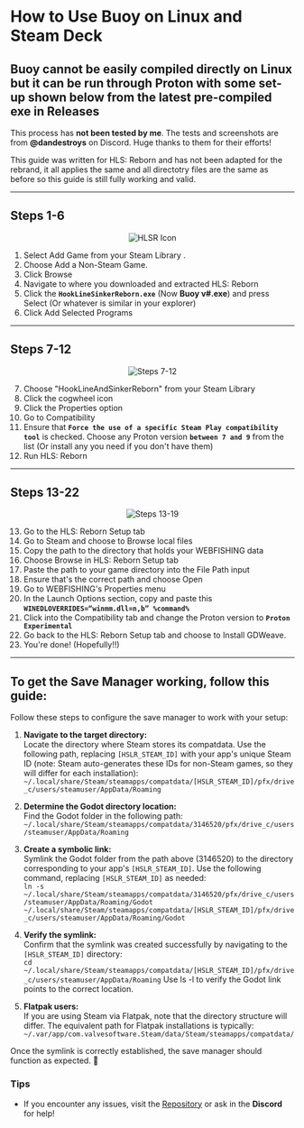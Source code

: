 # How to Use Buoy on Linux and Steam Deck

## Buoy cannot be easily compiled directly on Linux but it can be run through Proton with some set-up shown below from the latest pre-compiled exe in Releases

This process has **not been tested by me**. The tests and screenshots are from **@dandestroys** on Discord. Huge thanks to them for their efforts!

This guide was written for HLS: Reborn and has not been adapted for the rebrand, it all applies the same and all directotry files are the same as before so this guide is still fully working and valid.

---

## Steps 1-6
<div align="center">
  <img src="https://github.com/FerretPaws/HLSReborn/blob/main/repores/LinuxUsageSteps1-6.png?raw=true" alt="HLSR Icon" />
</div>

1. Select Add Game from your Steam Library .
2. Choose Add a Non-Steam Game.
3. Click Browse
4. Navigate to where you downloaded and extracted HLS: Reborn
5. Click the **`HookLineSinkerReborn.exe`** (Now **Buoy v#.exe**) and press Select (Or whatever is similar in your explorer) 
6. Click Add Selected Programs

---

## Steps 7-12
<div align="center">
  <img src="https://github.com/FerretPaws/HLSReborn/blob/main/repores/LinuxUsageSteps7-12.png?raw=true" alt="Steps 7-12" />
</div>

7. Choose "HookLineAndSinkerReborn" from your Steam Library 
8. Click the cogwheel icon
9. Click the Properties option 
10. Go to Compatibility 
11. Ensure that **`Force the use of a specific Steam Play compatibility tool`** is checked. Choose any Proton version **`between 7 and 9`** from the list (Or install any you need if you don't have them)
12. Run HLS: Reborn

---

## Steps 13-22
<div align="center">
  <img src="https://github.com/FerretPaws/HLSReborn/blob/main/repores/LinuxUsageSteps13-22.png?raw=true" alt="Steps 13-19" />
</div>

13. Go to the HLS: Reborn Setup tab
14. Go to Steam and choose to Browse local files
15. Copy the path to the directory that holds your WEBFISHING data
16. Choose Browse in HLS: Reborn Setup tab
17. Paste the path to your game directory into the File Path input
18. Ensure that's the correct path and choose Open
19. Go to WEBFISHING's Properties menu
20. In the Launch Options section, copy and paste this **`WINEDLOVERRIDES=“winmm.dll=n,b” %command%`**
21. Click into the Compatibility tab and change the Proton version to **`Proton Experimental`**
22. Go back to the HLS: Reborn Setup tab and choose to Install GDWeave.
23. You're done! (Hopefully!!)

---

## To get the Save Manager working, follow this guide:

Follow these steps to configure the save manager to work with your setup:

1. **Navigate to the target directory:**  
   Locate the directory where Steam stores its compatdata. Use the following path, replacing `[HSLR_STEAM_ID]` with your app's unique Steam ID (note: Steam auto-generates these IDs for non-Steam games, so they will differ for each installation):  
   ```~/.local/share/Steam/steamapps/compatdata/[HSLR_STEAM_ID]/pfx/drive_c/users/steamuser/AppData/Roaming```

2. **Determine the Godot directory location:**  
   Find the Godot folder in the following path:  
   ```~/.local/share/Steam/steamapps/compatdata/3146520/pfx/drive_c/users/steamuser/AppData/Roaming```

3. **Create a symbolic link:**  
   Symlink the Godot folder from the path above (3146520) to the directory corresponding to your app's `[HSLR_STEAM_ID]`. Use the following command, replacing `[HSLR_STEAM_ID]` as needed:  
   ```ln -s ~/.local/share/Steam/steamapps/compatdata/3146520/pfx/drive_c/users/steamuser/AppData/Roaming/Godot```
         ```~/.local/share/Steam/steamapps/compatdata/[HSLR_STEAM_ID]/pfx/drive_c/users/steamuser/AppData/Roaming/Godot```

4. **Verify the symlink:**  
   Confirm that the symlink was created successfully by navigating to the `[HSLR_STEAM_ID]` directory:  
   ```cd ~/.local/share/Steam/steamapps/compatdata/[HSLR_STEAM_ID]/pfx/drive_c/users/steamuser/AppData/Roaming```
   Use ls -l to verify the Godot link points to the correct location.

5. **Flatpak users:**  
   If you are using Steam via Flatpak, note that the directory structure will differ. The equivalent path for Flatpak installations is typically:  
   ```~/.var/app/com.valvesoftware.Steam/data/Steam/steamapps/compatdata/```

Once the symlink is correctly established, the save manager should function as expected. 🎉


### Tips
- If you encounter any issues, visit the [Repository](https://github.com/FerretPaws/HLSReborn) or ask in the **Discord** for help!

